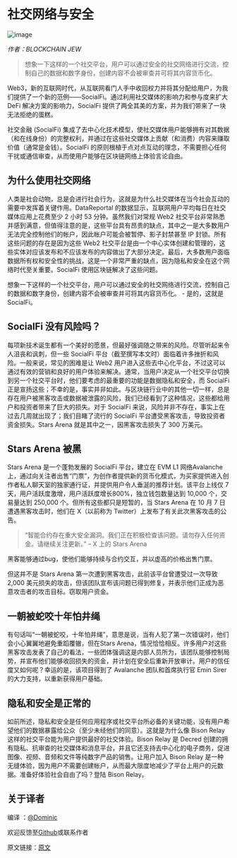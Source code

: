 # 社交网络与安全

![image](https://github.com/DominicTing/articles/blob/master/img/Socialfi.jpg)

_作者：BLOCKCHAIN JEW_

> 想象一下这样的一个社交平台，用户可以通过安全的社交网络进行交流，控制自己的数据和数字身份，创建内容不会被审查并可将其内容货币化。

Web3，新的互联网时代，从互联网看门人手中收回权力并将其分配给用户，为我们提供了一个新的范例——SocialFi。通过利用社交媒体的影响力和参与度来扩大 DeFi 解决方案的影响力，SocialFi 提供了两全其美的方案，并为我们带来了一块无法拒绝的蛋糕。

社交金融 (SocialFi) 集成了去中心化技术模型，使社交媒体用户能够拥有对其数据（和在线身份）的完整权利，并通过在这些社交媒体上贡献（和消费）内容来赚取价值（通常是金钱）。SocialFi 的原则根植于点对点互动的理念，不需要担心任何干扰或通信审查，从而使用户能够在区块链网络上体验言论自由。


## 为什么使用社交网络

人类是社会动物，总是会进行社会行为，这就是为什么社交媒体在当今社会互动的需要中发挥着关键作用。DataReportal 的数据显示，互联网用户平均每日在社交媒体应用上花费至少 2 小时 53 分钟。虽然我们对常规 Web2 社交平台非常熟悉并感到满意，但值得注意的是，这些平台具有昂贵的缺点，其中之一是大多数用户无法完全控制他们的帐户，因此帐户可能会被暂停、影子封禁甚至 IP 封锁。所有这些问题的存在是因为这些 Web2 社交平台是由一个中心实体创建和管理的，这些实体对应该发布和不应该发布的内容做出了大部分决定。最后，大多数用户面临数据所有权和安全性的挑战，这是一个非常严重的缺点，因为隐私和安全在这个网络时代至关重要。SocialFi 使用区块链解决了这些问题。

想象一下这样的一个社交平台，用户可以通过安全的社交网络进行交流，控制自己的数据和数字身份，创建内容不会被审查并可将其内容货币化。 - 是的，这就是 SocialFi。


## SocialFi 没有风险吗？

每项新技术诞生都有一个美好的愿景，但最好强调随之带来的风险。尽管听起来令人沮丧和讽刺，但一些 SocialFi 平台（截至撰写本文时）面临着许多挫折和风险。一般来说，常见的困难是让 Web2 用户进入这些去中心化平台，不过这可以通过有效的营销和良好的用户体验来解决。通常，当用户决定从一个社交平台切换到另一个社交平台时，他们要考虑的最重要的功能是数据隐私和安全，而 SocialFi 正是宣扬这些；不幸的是，事实并非如此。与区块链行业中的其他一切一样，总是存在用户被黑客攻击或数据被泄露的风险，我们已经看到了这种情况，这些都给用户和投资者带来了巨大的损失。对于 SocialFi 来说，风险并非不存在，事实上在过去几周就出现了；我们目睹了流行的 SocialFi 平台遭受黑客攻击，导致投资者资金损失。Stars Arena 就是其中之一，因黑客攻击损失了 300 万美元。


## Stars Arena 被黑

Stars Arena 是一个蓬勃发展的 SocialFi 平台，建立在 EVM L1 网络Avalanche上，通过向关注者出售“门票”，为创作者提供新的货币化模式，为买家提供进入创作者私人聊天室的独家通行证，并提供用户令人垂涎的推荐计划。该平台上线仅 7 天，用户活跃度激增，用户活跃度增长800%，独立钱包数量达到 10,000 个，交易量达到 250,000 个。但所有这些都只是短暂的，当 Stars Arena 在 10 月 7 日遭遇黑客攻击时，他们在 X（以前称为 Twitter）上发布了有关此次黑客攻击的公告。

> “智能合约存在重大安全漏洞。我们正在积极检查该问题。请勿存入任何资金。请继续关注更新。” – X 上的 Stars Arena

黑客能够通过bug，使他们能够持续与合约交互，并以虚高的价格出售门票。

但这并不是 Stars Arena 第一次遭到黑客攻击，此前该平台曾遭受过一次导致 2,000 美元损失的攻击，但该团队宣布该问题已得到修复，并表示他们正成为恶意攻击者的攻击目标。窃取用户资金。


## 一朝被蛇咬十年怕井绳

有句话叫“一朝被蛇咬，十年怕井绳”，意思是说，当有人犯了第一次错误时，他们会小心翼翼地避免重蹈覆辙，但在Stars Arena，情况恰恰相反。许多用户对这些黑客攻击发表了自己的看法，一些团体强调这是内部人员所为，该团队能够控制局势，并宣布他们能够收回损失的资金，并计划在安全后重新开放审计。用户的信任度又如何呢？幸运的是，该项目得到了 Avalanche 团队和首席执行官 Emin Sirer 的大力支持，以重新获得用户基础。


## 隐私和安全是正常的

如前所述，隐私和安全是任何应用程序或社交平台所必备的关键功能，没有用户希望他们的数据暴露给公众（至少未经他们的同意）。这就是为什么像 Bison Relay 这样的社交平台能为用户提供最好的社交体验。Bison Relay 是 Decred 创建的拥有隐私、抗审查的社交媒体和消息平台，并且它还支持去中心化的电子商务，促进图像、视频、音频和文件等纯数字产品的销售。让用户加入 Bison Relay 是一种无缝体验，因为用户不需要创建帐户，从而最大限度地减少了平台上用户的元数据。准备好体验社会自由了吗？登陆 Bison Relay。


## 关于译者

编译 ：[@Dominic](https://twitter.com/wanbihou)

欢迎反馈至[Github](https://github.com/DominicTing)或联系作者

原文链接：[原文](https://www.cypherpunktimes.com/the-psychology-of-crypto-investing-understanding-market-sentiment/)
